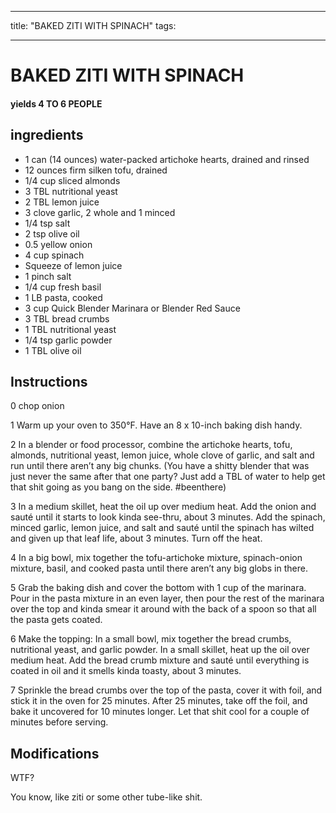 
---
title: "BAKED ZITI WITH SPINACH"
tags:

---
# BAKED ZITI WITH SPINACH



#### yields  4 TO 6 PEOPLE


## ingredients
* 1 can (14 ounces) water-packed artichoke hearts, drained and rinsed 
* 12 ounces firm silken tofu, drained 
* 1/4 cup sliced almonds 
* 3 TBL nutritional yeast 
* 2 TBL lemon juice 
* 3 clove garlic, 2 whole and 1 minced 
* 1/4 tsp salt 
* 2 tsp olive oil 
* 0.5 yellow onion 
* 4 cup spinach 
* Squeeze of lemon juice 
* 1 pinch salt 
* 1/4 cup fresh basil 
* 1 LB pasta, cooked 
* 3 cup Quick Blender Marinara or Blender Red Sauce 
* 3 TBL bread crumbs 
* 1 TBL nutritional yeast 
* 1/4 tsp garlic powder 
* 1 TBL olive oil 



## Instructions
0 chop onion

1 Warm up your oven to 350°F. Have an 8 x 10-inch baking dish handy.

2 In a blender or food processor, combine the artichoke hearts, tofu, almonds, nutritional yeast, lemon juice, whole clove of garlic, and salt and run until there aren’t any big chunks. (You have a shitty blender that was just never the same after that one party? Just add a TBL of water to help get that shit going as you bang on the side. #beenthere)

3 In a medium skillet, heat the oil up over medium heat. Add the onion and sauté until it starts to look kinda see-thru, about 3 minutes. Add the spinach, minced garlic, lemon juice, and salt and sauté until the spinach has wilted and given up that leaf life, about 3 minutes. Turn off the heat.

4 In a big bowl, mix together the tofu-artichoke mixture, spinach-onion mixture, basil, and cooked pasta until there aren’t any big globs in there.

5 Grab the baking dish and cover the bottom with 1 cup of the marinara. Pour in the pasta mixture in an even layer, then pour the rest of the marinara over the top and kinda smear it around with the back of a spoon so that all the pasta gets coated.

6 Make the topping: In a small bowl, mix together the bread crumbs, nutritional yeast, and garlic powder. In a small skillet, heat up the oil over medium heat. Add the bread crumb mixture and sauté until everything is coated in oil and it smells kinda toasty, about 3 minutes.

7 Sprinkle the bread crumbs over the top of the pasta, cover it with foil, and stick it in the oven for 25 minutes. After 25 minutes, take off the foil, and bake it uncovered for 10 minutes longer. Let that shit cool for a couple of minutes before serving.



## Modifications
WTF?

 You know, like ziti or some other tube-like shit.




